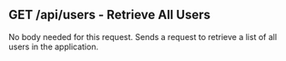 ## GET /api/users - Retrieve All Users
No body needed for this request.
Sends a request to retrieve a list of all users in the application.
